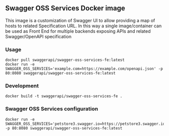 ## Swagger OSS Services Docker image 


This image is a customization of Swagger UI to allow providing a map of hosts to related Specification URL. In this way a single image/container can be used as Front End for multiple backends exposing APIs and related Swagger/OpenAPI specification

### Usage

```
docker pull swaggerapi/swagger-oss-services-fe:latest
docker run -e SWAGGER_OSS_SERVICES='example.com=https://example.com/openapi.json' -p 80:8080 swaggerapi/swagger-oss-services-fe:latest
```

### Development

`docker build -t swaggerapi/swagger-oss-services-fe .`

### Swagger OSS Services configuration

```
docker run -e SWAGGER_OSS_SERVICES='petstore3.swagger.io=https://petstore3.swagger.io/api/v3/openapi.json,petstore.swagger.io=https://petstore.swagger.io/v2/swagger.json,generator.swagger.io=https://generator.swagger.io/api/swagger.json,generator3.swagger.io=https://generator3.swagger.io/openapi.json,validator.swagger.io=https://validator.swagger.io/validator/openapi.json,oai.swagger.io=https://oai.swagger.io/api/openapi.json,converter.swagger.io=https://converter.swagger.io/api/openapi.json' -p 80:8080 swaggerapi/swagger-oss-services-fe:latest
```

